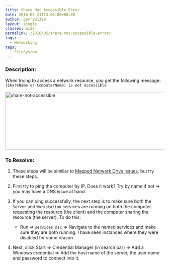 ```yaml
---
title: Share Not Accessible Error
date: 2016-05-21T23:06:00+00:00
author: gerryw1389
layout: single
classes: wide
permalink: /2016/05/share-not-accessible-error/
tags:
  - Networking
tags:
  - FileSystem
---
```

<!--more-->

### Description:

When trying to access a network resource, you get the following message: `(ShareName or ComputerName) is not accessible`

  <img class="alignnone size-full wp-image-709" src="https://automationadmin.com/assets/images/uploads/2016/09/share-not-accessible.png" alt="share-not-accessible" width="572" height="184" srcset="https://automationadmin.com/assets/images/uploads/2016/09/share-not-accessible.png 572w, https://automationadmin.com/assets/images/uploads/2016/09/share-not-accessible-300x97.png 300w" sizes="(max-width: 572px) 100vw, 572px" />



### To Resolve:

1. These steps will be similiar to [Mapped Network Drive Issues](https://automationadmin.com/2016/05/mapped-network-drives-issues/), but try these steps.

2. First try to ping the computer by IP. Does it work? Try by name if not => you may have a DNS issue at hand.

3. If you can ping successfully, the next step is to make sure both the `Server` and `Workstation` services are running on both the computer requesting the resource (the client) and the computer sharing the resource (the server). To do this:  

   - Run => `services.msc` => Navigate to the named services and make sure they are both running. I have seen instances where they were disabled for some reason.

4. Next, click Start => Credential Manager (in search bar) => Add a Windows credential => Add the host name of the server, the user name and password to connect into it.